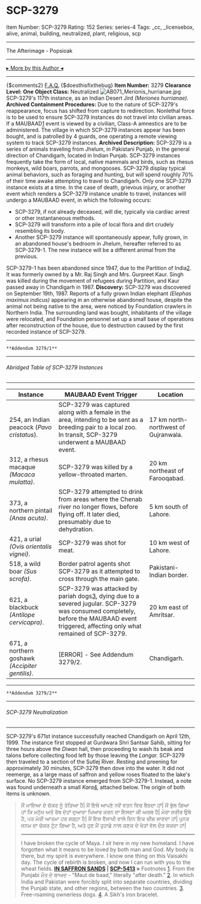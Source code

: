# SCP-3279
Item Number: SCP-3279
Rating: 152
Series: series-4
Tags: _cc, _licensebox, alive, animal, building, neutralized, plant, religious, scp

---

The Afterimage - Popsioak
* * *
[▸ More by this Author ◂](http://www.scp-wiki.net/popsioaks-garden)
* * *
{$comments2}
[F.A.Q.](https://scp-wiki.wikidot.com/component:info-ayers)
{$doesthisfixthebug}
**Item Number:** 3279
**Clearance Level:** **One**
**Object Class:** Neutralized
![AB071_Merionis_hurrianae.jpg](https://scp-wiki.wdfiles.com/local--files/scp-3279/AB071_Merionis_hurrianae.jpg)
SCP-3279's 117th instance, as an Indian Desert Jird _(Meriones hurrianae)._
**Archived Containment Procedures:** Due to the nature of SCP-3279's reappearance, focus has shifted from capture to redirection. Nonlethal force is to be used to ensure SCP-3279 instances do not travel into civilian areas. If a MAUBAAD[1](javascript:;) event is viewed by a civilian, Class-A amnestics are to be administered. The village in which SCP-3279 instances appear has been bought, and is patrolled by 4 guards, one operating a remote viewing system to track SCP-3279 instances.
**Archived Description:** SCP-3279 is a series of animals traveling from Jhelum, in Pakistani Punjab, in the general direction of Chandigarh, located in Indian Punjab. SCP-3279 instances frequently take the form of local, native mammals and birds, such as rhesus monkeys, wild boars, parrots, and mongooses. SCP-3279 display typical animal behaviors, such as foraging and hunting, but will spend roughly 70% of their time awake attempting to travel to Chandigarh.
Only one SCP-3279 instance exists at a time. In the case of death, grievous injury, or another event which renders a SCP-3279 instance unable to travel, instances will undergo a MAUBAAD event, in which the following occurs:
  * SCP-3279, if not already deceased, will die, typically via cardiac arrest or other instantaneous methods.
  * SCP-3279 will transform into a pile of local flora and dirt crudely resembling its body.
  * Another SCP-3279 instance will spontaneously appear, fully grown, in an abandoned house's bedroom in Jhelum, hereafter referred to as SCP-3279-1. The new instance will be a different animal from the previous.

SCP-3279-1 has been abandoned since 1947, due to the Partition of India[2](javascript:;). It was formerly owned by a Mr. Raj Singh and Mrs. Gurpreet Kaur. Singh was killed during the movement of refugees during Partition, and Kaur passed away in Chandigarh in 1987.
**Discovery:** SCP-3279 was discovered on September 19th, 1987. Reports of a fully grown Indian elephant _(Elephas maximus indicus)_ appearing in an otherwise abandoned house, despite the animal not being native to the area, were noticed by Foundation crawlers in Northern India. The surrounding land was bought, inhabitants of the village were relocated, and Foundation personnel set up a small base of operations after reconstruction of the house, due to destruction caused by the first recorded instance of SCP-3279.
* * *
`**Addendum 3279/1**`
* * *
###### Abridged Table of SCP-3279 Instances
* * *
Instance | MAUBAAD Event Trigger | Location  
---|---|---  
254, an Indian peacock (_Pavo cristatus_). | SCP-3279 was captured along with a female in the area, intending to be sent as a breeding pair to a local zoo. In transit, SCP-3279 underwent a MAUBAAD event. | 17 km north-northwest of Gujranwala.  
312, a rhesus macaque _(Macaca mulatta)_. | SCP-3279 was killed by a yellow-throated marten. | 20 km northeast of Farooqabad.  
373, a northern pintail _(Anas acuta)_. | SCP-3279 attempted to drink from areas where the Chenab river no longer flows, before flying off. It later died, presumably due to dehydration. | 5 km south of Lahore.  
421, a urial _(Ovis orientalis vignei)_. | SCP-3279 was shot for meat. | 10 km west of Lahore.  
518, a wild boar _(Sus scrofa)_. | Border patrol agents shot SCP-3279 as it attempted to cross through the main gate. | Pakistani-Indian border.  
621, a blackbuck _(Antilope cervicapra)_. | SCP-3279 was attacked by pariah dogs[3](javascript:;), dying due to a severed jugular. SCP-3279 was consumed completely, before the MAUBAAD event triggered, affecting only what remained of SCP-3279. | 20 km east of Amritsar.  
671, a northern goshawk _(Accipiter gentilis)_. | [ERROR] - See Addendum 3279/2. | Chandigarh.  
* * *
`**Addendum 3279/2**`
* * *
###### SCP-3279 Neutralization
* * *
SCP-3279's 671st instance successfully reached Chandigarh on April 12th, 1999. The instance first stopped at Gurdwara Shri Santsar Sahib, sitting for three hours above the _Diwan_ hall, then proceeding to wash its beak and talons before collecting food left by those leaving the _Langar._ SCP-3279 then traveled to a section of the Sutlej River. Resting and preening for approximately 30 minutes, SCP-3279 then dove into the water. It did not reemerge, as a large mass of saffron and yellow roses floated to the lake's surface. No SCP-3279 instance emerged from SCP-3279-1. Instead, a note was found underneath a small _Kara_[4](javascript:;), attached below. The origin of both items is unknown.
> ਮੈਂ ਮਾਇਆ ਦੇ ਚੱਕਰ ਨੂੰ ਤੋੜਿਆ ਹੈ| ਮੈਂ ਇਥੇ ਆਪਣੇ ਨਵੇਂ ਵਤਨ ਵਿਚ ਬੈਠਦਾ ਹਾਂ| ਮੈਂ ਭੁੱਲ ਗਿਆ ਹਾਂ ਕਿ ਮਨੁੱਖ ਅਤੇ ਰੱਬ ਦੋਹਾਂ ਦੁਆਰਾ ਪਿਆਰ ਕਰਨ ਦਾ ਇਸਦਾ ਕੀ ਅਰਥ ਹੈ| ਮੇਰਾ ਸਰੀਰ ਉਥੇ ਹੈ, ਪਰ ਮੇਰੀ ਆਤਮਾ ਹਰ ਜਗ੍ਹਾ ਹੈ| ਮੈਂ ਇਸ ਵੈਸਾਖੀ ਵਾਲੇ ਦਿਨ ਇਕ ਚੀਜ਼ ਜਾਣਦਾ ਹਾਂ| ਪੁਨਰ ਜਨਮ ਦਾ ਚੱਕਰ ਟੁੱਟ ਗਿਆ ਹੈ, ਅਤੇ ਹੁਣ ਮੈਂ ਤੁਹਾਡੇ ਨਾਲ ਕਣਕ ਦੇ ਖੇਤਾਂ ਵੱਲ ਦੌੜ ਸਕਦਾ ਹਾਂ|
> * * *
> I have broken the cycle of Maya. I sit here in my new homeland. I have forgotten what it means to be loved by both man and God. My body is there, but my spirit is everywhere. I know one thing on this Vaisakhi day. The cycle of rebirth is broken, and now I can run with you to the wheat fields.
**[IN SAFFRON SANDS](/saffronsands-hub) | [SCP-5413](/scp-5413) »**
Footnotes
[1](javascript:;). From the Punjabi ਮੌਤ ਦੇ ਬਾਅਦ - "Maut de baad," literally "after death."
[2](javascript:;). In which India and Pakistan were forcibly split into separate countries, dividing the Punjab state, and other regions, between the two countries.
[3](javascript:;). Free-roaming ownerless dogs.
[4](javascript:;). A Sikh's iron bracelet.
